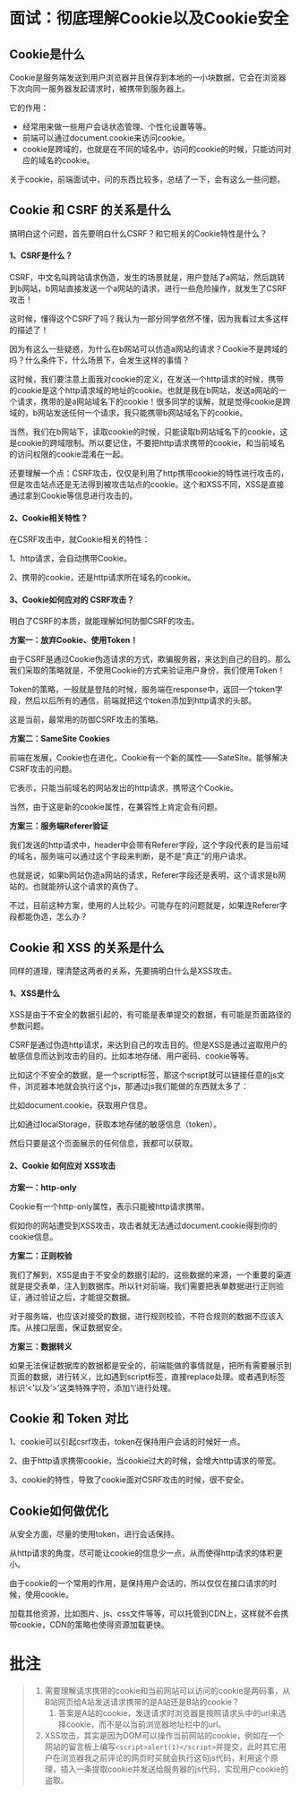 

# 面试：彻底理解Cookie以及Cookie安全

## Cookie是什么

Cookie是服务端发送到用户浏览器并且保存到本地的一小块数据，它会在浏览器下次向同一服务器发起请求时，被携带到服务器上。

它的作用：

- 经常用来做一些用户会话状态管理、个性化设置等等。
- 前端可以通过document.cookie来访问cookie。
- cookie是跨域的，也就是在不同的域名中，访问的cookie的时候，只能访问对应的域名的cookie。

关于cookie，前端面试中，问的东西比较多，总结了一下，会有这么一些问题。

## Cookie 和 CSRF 的关系是什么

搞明白这个问题，首先要明白什么CSRF？和它相关的Cookie特性是什么？

#### 1、CSRF是什么？

CSRF，中文名叫跨站请求伪造，发生的场景就是，用户登陆了a网站，然后跳转到b网站，b网站直接发送一个a网站的请求，进行一些危险操作，就发生了CSRF攻击！

这时候，懂得这个CSRF了吗？我认为一部分同学依然不懂，因为我看过太多这样的描述了！

因为有这么一些疑惑，为什么在b网站可以仿造a网站的请求？Cookie不是跨域的吗？什么条件下，什么场景下，会发生这样的事情？

这时候，我们要注意上面我对cookie的定义，在发送一个http请求的时候，携带的cookie是这个http请求域的地址的cookie。也就是我在b网站，发送a网站的一个请求，携带的是a网站域名下的cookie！很多同学的误解，就是觉得cookie是跨域的，b网站发送任何一个请求，我只能携带b网站域名下的cookie。

当然，我们在b网站下，读取cookie的时候，只能读取b网站域名下的cookie，这是cookie的跨域限制。所以要记住，不要把http请求携带的cookie，和当前域名的访问权限的cookie混淆在一起。

还要理解一个点：CSRF攻击，仅仅是利用了http携带cookie的特性进行攻击的，但是攻击站点还是无法得到被攻击站点的cookie。这个和XSS不同，XSS是直接通过拿到Cookie等信息进行攻击的。

#### 2、Cookie相关特性？

在CSRF攻击中，就Cookie相关的特性：

1、http请求，会自动携带Cookie。

2、携带的cookie，还是http请求所在域名的cookie。

#### 3、Cookie如何应对的 CSRF攻击？

明白了CSRF的本质，就能理解如何防御CSRF的攻击。

**方案一：放弃Cookie、使用Token！**

由于CSRF是通过Cookie伪造请求的方式，欺骗服务器，来达到自己的目的。那么我们采取的策略就是，不使用Cookie的方式来验证用户身份，我们使用Token！

Token的策略，一般就是登陆的时候，服务端在response中，返回一个token字段，然后以后所有的通信，前端就把这个token添加到http请求的头部。

这是当前，最常用的防御CSRF攻击的策略。

**方案二：SameSite Cookies**

前端在发展，Cookie也在进化，Cookie有一个新的属性——SateSite。能够解决CSRF攻击的问题。

它表示，只能当前域名的网站发出的http请求，携带这个Cookie。

当然，由于这是新的cookie属性，在兼容性上肯定会有问题。

**方案三：服务端Referer验证**

我们发送的http请求中，header中会带有Referer字段，这个字段代表的是当前域的域名，服务端可以通过这个字段来判断，是不是“真正”的用户请求。

也就是说，如果b网站伪造a网站的请求，Referer字段还是表明，这个请求是b网站的。也就能辨认这个请求的真伪了。

不过，目前这种方案，使用的人比较少。可能存在的问题就是，如果连Referer字段都能伪造，怎么办？

## Cookie 和 XSS 的关系是什么

同样的道理，理清楚这两者的关系，先要搞明白什么是XSS攻击。

#### 1、XSS是什么

XSS是由于不安全的数据引起的，有可能是表单提交的数据，有可能是页面路径的参数问题。

CSRF是通过伪造http请求，来达到自己的攻击目的。但是XSS是通过盗取用户的敏感信息而达到攻击的目的。比如本地存储、用户密码、cookie等等。

比如这个不安全的数据，是一个script标签，那这个script就可以链接任意的js文件，浏览器本地就会执行这个js，那通过js我们能做的东西就太多了：

比如document.cookie，获取用户信息。

比如通过localStorage，获取本地存储的敏感信息（token）。

然后只要是这个页面展示的任何信息，我都可以获取。

#### 2、Cookie 如何应对 XSS攻击

**方案一：http-only**

Cookie有一个http-only属性，表示只能被http请求携带。

假如你的网站遭受到XSS攻击，攻击者就无法通过document.cookie得到你的cookie信息。

**方案二：正则校验**

我们了解到，XSS是由于不安全的数据引起的，这些数据的来源，一个重要的渠道就是提交表单，注入到数据库。所以针对前端，我们需要把表单数据进行正则验证，通过验证之后，才能提交数据。

对于服务端，也应该对接受的数据，进行规则校验，不符合规则的数据不应该入库。从接口层面，保证数据安全。

**方案三：数据转义**

如果无法保证数据库的数据都是安全的，前端能做的事情就是，把所有需要展示到页面的数据，进行转义，比如遇到script标签，直接replace处理。或者遇到标签标识‘<’以及‘>’这类特殊字符，添加‘\’进行处理。

## Cookie 和 Token 对比

1、cookie可以引起csrf攻击，token在保持用户会话的时候好一点。

2、由于http请求携带cookie，当cookie过大的时候，会增大http请求的带宽。

3、cookie的特性，导致了cookie面对CSRF攻击的时候，很不安全。

## Cookie如何做优化

从安全方面，尽量的使用token，进行会话保持。

从http请求的角度，尽可能让cookie的信息少一点，从而使得http请求的体积更小。

由于cookie的一个常用的作用，是保持用户会话的，所以仅仅在接口请求的时候，使用cookie。

加载其他资源，比如图片、js、css文件等等，可以托管到CDN上，这样就不会携带cookie，CDN的策略也使得资源加载更快。



# 批注

> 1. 需要理解请求携带的cookie和当前网站可以访问的cookie是两码事，从B站网页给A站发送请求携带的是A站还是B站的cookie？
>    1. 答案是A站的cookie，发送请求时浏览器是按照请求头中的url来选择cookie，而不是以当前浏览器地址栏中的url。
> 2.  XSS攻击，其实是因为DOM可以操作当前网站的cookie，例如在一个网站的留言板上编写`<script>alert(1)</script>`并提交，此时其它用户在浏览器我之前评论的网页时买就会执行这句js代码，利用这个原理，插入一条提取cookie并发送给服务器的js代码，实现用户cookie的盗取。